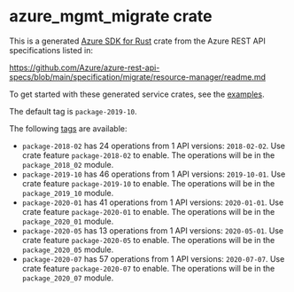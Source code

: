 # azure_mgmt_migrate crate

This is a generated [Azure SDK for Rust](https://github.com/Azure/azure-sdk-for-rust) crate from the Azure REST API specifications listed in:

https://github.com/Azure/azure-rest-api-specs/blob/main/specification/migrate/resource-manager/readme.md

To get started with these generated service crates, see the [examples](https://github.com/Azure/azure-sdk-for-rust/blob/main/services/README.md#examples).

The default tag is `package-2019-10`.

The following [tags](https://github.com/Azure/azure-sdk-for-rust/blob/main/services/tags.md) are available:

- `package-2018-02` has 24 operations from 1 API versions: `2018-02-02`. Use crate feature `package-2018-02` to enable. The operations will be in the `package_2018_02` module.
- `package-2019-10` has 46 operations from 1 API versions: `2019-10-01`. Use crate feature `package-2019-10` to enable. The operations will be in the `package_2019_10` module.
- `package-2020-01` has 41 operations from 1 API versions: `2020-01-01`. Use crate feature `package-2020-01` to enable. The operations will be in the `package_2020_01` module.
- `package-2020-05` has 13 operations from 1 API versions: `2020-05-01`. Use crate feature `package-2020-05` to enable. The operations will be in the `package_2020_05` module.
- `package-2020-07` has 57 operations from 1 API versions: `2020-07-07`. Use crate feature `package-2020-07` to enable. The operations will be in the `package_2020_07` module.